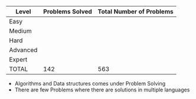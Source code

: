 |Level|Problems Solved|Total Number of Problems|
|-----|---------------|------------------------|
|Easy|
|Medium|
|Hard|
|Advanced|
|Expert|
|TOTAL|142|563|


- Algorithms and Data structures comes under Problem Solving
- There are few Problems where there are solutions in multiple languages
